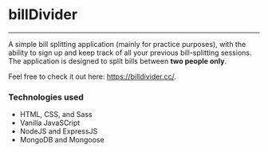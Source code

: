 # billDivider
---


A simple bill splitting application (mainly for practice purposes), with the ability to sign up and keep track of all your previous bill-splitting sessions. The application is designed to split bills between **two people only**.

Feel free to check it out here: https://billdivider.cc/.
<br>

### Technologies used

* HTML, CSS, and Sass
* Vanilla JavaSCript
* NodeJS and ExpressJS
* MongoDB and Mongoose

